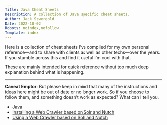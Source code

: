 ```yaml
---
Title: Java Cheat Sheets
Description: A collection of Java specific cheat sheets.
Author: Jack Szwergold
Date: 2022-10-02
Robots: noindex,nofollow
Template: index
---
```


Here is a collection of cheat sheets I’ve compiled for my own personal reference—and to share with clients as well as other techs—over the years. If you stumble across this and find it useful I’m cool with that.

These are mainly intended for quick reference without too much deep explanation behind what is happening.

***

**Caveat Emptor**: But please keep in mind that many of the instructions and ideas here might be out of date or no longer work. So if you choose to follow them, and something doesn’t work as expected? What can I tell you.

- [Java](java/java)
- [Installing a Web Crawler based on Solr and Nutch](java/installing_a_web_crawler_based_on_solr_and_nutch)
- [Using a Web Crawler based on Solr and Nutch](java/using_a_web_crawler_based_on_solr_and_nutch)
